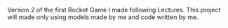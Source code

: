 Version 2 of the first Rocket Game I made following Lectures. This project will made only using models made by me and code written by me.
